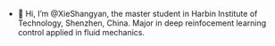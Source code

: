 - 👋 Hi, I’m @XieShangyan,
the master student in Harbin Institute of Technology, Shenzhen, China.
Major in deep reinfocement learning control applied in fluid mechanics.

<!---
XieShangyan/XieShangyan is a ✨ special ✨ repository because its `README.md` (this file) appears on your GitHub profile.
You can click the Preview link to take a look at your changes.
--->
